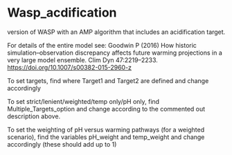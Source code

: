 # Wasp_acdification
version of WASP with an AMP algorithm that includes an acidification target. 

For details of the entire model see: Goodwin P (2016) How historic simulation–observation discrepancy affects future warming projections in a very large model ensemble. Clim Dyn 47:2219–2233. https://doi.org/10.1007/s00382-015-2960-z

To set targets, find where Target1 and Target2 are defined and change accordingly

To set strict/lenient/weighted/temp only/pH only, find Multiple_Targets_option and change according to the commented out description above. 

To set the weighting of pH versus warming pathways (for a weighted scenario), find the variables pH_weight and temp_weight and change accordingly (these should add up to 1)
